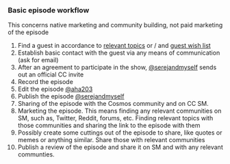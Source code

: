 ### Basic episode workflow

This concerns native marketing and community building, not paid marketing of the episode

1) Find a guest in accordance to [relevant topics](https://github.com/citizen-cosmos/Citizen-Cosmos/blob/master/project/relevant%20podcast%20topics.md) or / and [guest wish list](https://github.com/citizen-cosmos/Citizen-Cosmos/blob/master/community/guest-wish-list.md)
2) Establish basic contact with the guest via any means of communication (ask for email)
3) After an agreement to participate in the show, [@serejandmyself](https://github.com/serejandmyself) sends out an official CC invite
4) Record the episode
5) Edit the episode [@aha203](https://github.com/Aha203)
6) Publish the episode [@serejandmyself](https://github.com/serejandmyself)
7) Sharing of the episode with the Cosmos community and on CC SM.
8) Marketing the episode. This means finding any relevant communities on SM, such as, Twitter, Reddit, forums, etc. Finding relevant topics with those communities and sharing the link to the episode with them
9) Possibly create some cuttings out of the episode to share, like quotes or memes or anything similar. Share those with relevant communities
10) Publish a review of the episode and share it on SM and with any relevant communties.
